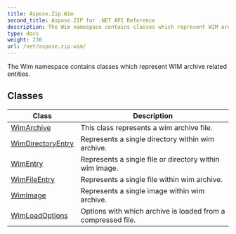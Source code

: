 ```yaml
---
title: Aspose.Zip.Wim
second_title: Aspose.ZIP for .NET API Reference
description: The Wim namespace contains classes which represent WIM archive related entities
type: docs
weight: 230
url: /net/aspose.zip.wim/
---
```

The Wim namespace contains classes which represent WIM archive related entities.

## Classes

| Class | Description |
| --- | --- |
| [WimArchive](./wimarchive/) | This class represents a wim archive file. |
| [WimDirectoryEntry](./wimdirectoryentry/) | Represents a single directory within wim archive. |
| [WimEntry](./wimentry/) | Represents a single file or directory within wim image. |
| [WimFileEntry](./wimfileentry/) | Represents a single file within wim archive. |
| [WimImage](./wimimage/) | Represents a single image within wim archive. |
| [WimLoadOptions](./wimloadoptions/) | Options with which archive is loaded from a compressed file. |


